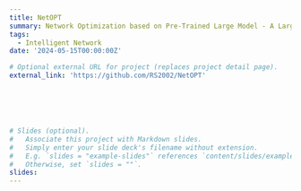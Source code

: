 ```yaml
---
title: NetOPT
summary: Network Optimization based on Pre-Trained Large Model - A Large Model for Spectrum Efficiency Prediction
tags:
  - Intelligent Network
date: '2024-05-15T00:00:00Z'

# Optional external URL for project (replaces project detail page).
external_link: 'https://github.com/RS2002/NetOPT'






# Slides (optional).
#   Associate this project with Markdown slides.
#   Simply enter your slide deck's filename without extension.
#   E.g. `slides = "example-slides"` references `content/slides/example-slides.md`.
#   Otherwise, set `slides = ""`.
slides: 
---
```

